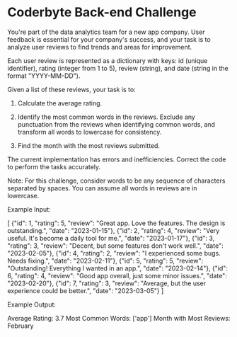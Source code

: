 # Coderbyte Back-end Challenge

You're part of the data analytics team for a new app company. User feedback is essential for your company's success, and your task is to analyze user reviews to find trends and areas for improvement.

Each user review is represented as a dictionary with keys: id (unique identifier), rating (integer from 1 to 5), review (string), and date (string in the format "YYYY-MM-DD").

Given a list of these reviews, your task is to:

1. Calculate the average rating.

2. Identify the most common words in the reviews. Exclude any punctuation from the reviews when identifying common words, and transform all words to lowercase for consistency.

3. Find the month with the most reviews submitted.

The current implementation has errors and inefficiencies. Correct the code to perform the tasks accurately.

Note: For this challenge, consider words to be any sequence of characters separated by spaces. You can assume all words in reviews are in lowercase.

Example Input:

[
{"id": 1, "rating": 5, "review": "Great app. Love the features. The design is outstanding.", "date": "2023-01-15"},
{"id": 2, "rating": 4, "review": "Very useful. It's become a daily tool for me.", "date": "2023-01-17"},
{"id": 3, "rating": 3, "review": "Decent, but some features don't work well.", "date": "2023-02-05"},
{"id": 4, "rating": 2, "review": "I experienced some bugs. Needs fixing.", "date": "2023-02-11"},
{"id": 5, "rating": 5, "review": "Outstanding! Everything I wanted in an app.", "date": "2023-02-14"},
{"id": 6, "rating": 4, "review": "Good app overall, just some minor issues.", "date": "2023-02-20"},
{"id": 7, "rating": 3, "review": "Average, but the user experience could be better.", "date": "2023-03-05"}
]

Example Output:

Average Rating: 3.7
Most Common Words: ['app']
Month with Most Reviews: February